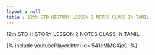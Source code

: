 ```yaml
---
layout : null
title : 12th STD HISTORY LESSON 2 NOTES CLASS IN TAMIL
---
```


12th STD HISTORY LESSON 2 NOTES CLASS IN TAMIL



{% include youtubePlayer.html id='541cMMCXje0' %}
